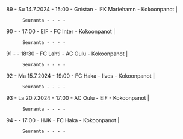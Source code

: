89 - Su 14.7.2024 - 15:00 - Gnistan - IFK Mariehamn - Kokoonpanot |
        
        
          Seuranta - - - -
90 -  - 17:00 - EIF - FC Inter - Kokoonpanot |
        
        
          Seuranta - - - -
91 -  - 18:30 - FC Lahti - AC Oulu - Kokoonpanot |
        
        
          Seuranta - - - -
92 - Ma 15.7.2024 - 19:00 - FC Haka - Ilves - Kokoonpanot |
        
        
          Seuranta - - - -
93 - La 20.7.2024 - 17:00 - AC Oulu - EIF - Kokoonpanot |
        
        
          Seuranta - - - -
94 -  - 17:00 - HJK - FC Haka - Kokoonpanot |
        
        
          Seuranta - - - -
